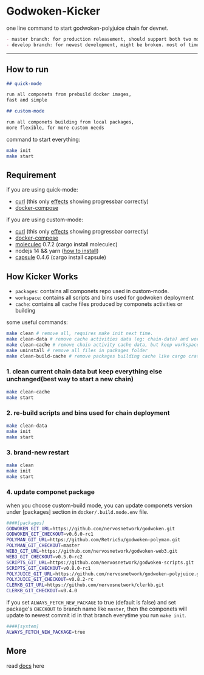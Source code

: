 # Godwoken-Kicker

one line command to start godwoken-polyjuice chain for devnet.

```md
- master branch: for production releasement, should support both two modes.
- develop branch: for newest development, might be broken. most of time, only support custom-mode.
```


----

## How to run

```md
## quick-mode

run all componets from prebuild docker images, 
fast and simple

## custom-mode

run all componets building from local packages,
more flexible, for more custom needs
```

command to start everything:

```sh
make init
make start
```

## Requirement

if you are using quick-mode:

- [curl](https://curl.se/) (this only [effects](https://github.com/RetricSu/godwoken-kicker/issues/115) showing progressbar correctly)
- [docker-compose](https://docs.docker.com/compose/)

if you are using custom-mode:

- [curl](https://curl.se/) (this only [effects](https://github.com/RetricSu/godwoken-kicker/issues/115) showing progressbar correctly)
- [docker-compose](https://docs.docker.com/compose/)
- [moleculec](https://github.com/nervosnetwork/molecule) 0.7.2 (cargo install moleculec)
- nodejs 14 && yarn ([how to install](https://yarnpkg.com/lang/en/docs/install/))
- [capsule](https://github.com/nervosnetwork/capsule) 0.4.6 (cargo install capsule)

## How Kicker Works

- `packages`: contains all componets repo used in custom-mode.
- `workspace`: contains all scripts and bins used for godwoken deployment
- `cache`: contains all cache files produced by componets activities or building

some useful commands:

```sh
make clean # remove all, requires make init next time.
make clean-data # remove cache activities data (eg: chain-data) and workspace, only keep packages untouched. requires make init next time.
make clean-cache # remove chain activity cache data, but keep workspace, packages  unchanged
make uninstall # remove all files in packages folder
make clean-build-cache # remove packages building cache like cargo crates cache
```

### 1. clean current chain data but keep everything else unchanged(best way to start a new chain) 

```sh
make clean-cache
make start
```

### 2. re-build scripts and bins used for chain deployment

```sh
make clean-data
make init
make start
```

### 3. brand-new restart

```sh
make clean
make init
make start
```

### 4. update componet package

when you choose custom-build mode, you can update componets version under [packages] section in `docker/.build.mode.env` file.

```sh
####[packages]
GODWOKEN_GIT_URL=https://github.com/nervosnetwork/godwoken.git
GODWOKEN_GIT_CHECKOUT=v0.6.0-rc1
POLYMAN_GIT_URL=https://github.com/RetricSu/godwoken-polyman.git
POLYMAN_GIT_CHECKOUT=master
WEB3_GIT_URL=https://github.com/nervosnetwork/godwoken-web3.git
WEB3_GIT_CHECKOUT=v0.5.0-rc2
SCRIPTS_GIT_URL=https://github.com/nervosnetwork/godwoken-scripts.git
SCRIPTS_GIT_CHECKOUT=v0.8.0-rc1
POLYJUICE_GIT_URL=https://github.com/nervosnetwork/godwoken-polyjuice.git
POLYJUICE_GIT_CHECKOUT=v0.8.2-rc
CLERKB_GIT_URL=https://github.com/nervosnetwork/clerkb.git
CLERKB_GIT_CHECKOUT=v0.4.0
```

if you set `ALWAYS_FETCH_NEW_PACKAGE` to true (default is false) and set package's `CHECKOUT` to branch name like `master`, then the componets will update to newest commit id in that branch everytime you run `make init`.

```sh
####[system]
ALWAYS_FETCH_NEW_PACKAGE=true
```

## More

read [docs](docs/get-started.md) here

